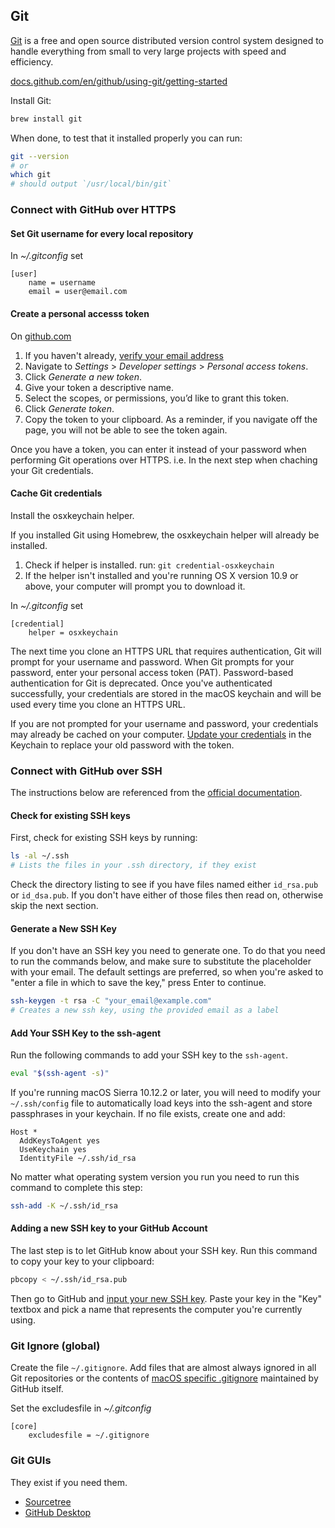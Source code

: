 ## Git

[Git](https://git-scm.com/) is a free and open source distributed version control system designed to handle everything from small to very large projects with speed and efficiency.

[docs.github.com/en/github/using-git/getting-started](https://docs.github.com/en/github/using-git/getting-started-with-git-and-github)

Install Git:

```sh
brew install git
```

When done, to test that it installed properly you can run:

```sh
git --version
# or
which git
# should output `/usr/local/bin/git`
```

### Connect with GitHub over HTTPS

#### Set Git username for every local repository

In _~/.gitconfig_ set

```gitconfig
[user]
	name = username
	email = user@email.com
```

#### Create a personal accesss token

On [github.com](https://github.com/)

1. If you haven't already, [verify your email address](https://docs.github.com/en/github/getting-started-with-github/verifying-your-email-address)
2. Navigate to _Settings_ > _Developer settings_ > _Personal access tokens_.
3. Click _Generate a new token_.
4. Give your token a descriptive name.
5. Select the scopes, or permissions, you’d like to grant this token.
6. Click _Generate token_.
7. Copy the token to your clipboard. As a reminder, if you navigate off the page, you will not be able to see the token again.

Once you have a token, you can enter it instead of your password when performing Git operations over HTTPS. i.e. In the next step when chaching your Git credentials.

#### Cache Git credentials

Install the osxkeychain helper.

If you installed Git using Homebrew, the osxkeychain helper will already be installed.

1. Check if helper is installed. run: `git credential-osxkeychain`
2. If the helper isn't installed and you're running OS X version 10.9 or above, your computer will prompt you to download it.

In _~/.gitconfig_ set

```gitconfig
[credential]
	helper = osxkeychain
```

The next time you clone an HTTPS URL that requires authentication, Git will prompt for your username and password. When Git prompts for your password, enter your personal access token (PAT). Password-based authentication for Git is deprecated. Once you've authenticated successfully, your credentials are stored in the macOS keychain and will be used every time you clone an HTTPS URL.

If you are not prompted for your username and password, your credentials may already be cached on your computer. [Update your credentials](https://docs.github.com/en/github/using-git/updating-credentials-from-the-macos-keychain) in the Keychain to replace your old password with the token.

### Connect with GitHub over SSH

The instructions below are referenced from the [official documentation](https://help.github.com/articles/generating-ssh-keys).

#### Check for existing SSH keys

First, check for existing SSH keys by running:

```sh
ls -al ~/.ssh
# Lists the files in your .ssh directory, if they exist
```

Check the directory listing to see if you have files named either `id_rsa.pub` or `id_dsa.pub`. If you don't have either of those files then read on, otherwise skip the next section.

#### Generate a New SSH Key

If you don't have an SSH key you need to generate one. To do that you need to run the commands below, and make sure to substitute the placeholder with your email. The default settings are preferred, so when you're asked to "enter a file in which to save the key," press Enter to continue.

```sh
ssh-keygen -t rsa -C "your_email@example.com"
# Creates a new ssh key, using the provided email as a label
```

#### Add Your SSH Key to the ssh-agent

Run the following commands to add your SSH key to the `ssh-agent`.

```sh
eval "$(ssh-agent -s)"
```

If you're running macOS Sierra 10.12.2 or later, you will need to modify your `~/.ssh/config` file to automatically load keys into the ssh-agent and store passphrases in your keychain. If no file exists, create one and add:

```sshconfig
Host *
  AddKeysToAgent yes
  UseKeychain yes
  IdentityFile ~/.ssh/id_rsa
```

No matter what operating system version you run you need to run this command to complete this step:

```sh
ssh-add -K ~/.ssh/id_rsa
```

#### Adding a new SSH key to your GitHub Account

The last step is to let GitHub know about your SSH key. Run this command to copy your key to your clipboard:

```sh
pbcopy < ~/.ssh/id_rsa.pub
```

Then go to GitHub and [input your new SSH key](https://github.com/settings/ssh/new). Paste your key in the "Key" textbox and pick a name that represents the computer you're currently using.

### Git Ignore (global)

Create the file `~/.gitignore`. Add files that are almost always ignored in all Git repositories or the contents of [macOS specific .gitignore](https://github.com/github/gitignore/blob/master/Global/macOS.gitignore) maintained by GitHub itself.

Set the excludesfile in _~/.gitconfig_

```gitconfig
[core]
	excludesfile = ~/.gitignore
```

### Git GUIs

They exist if you need them.

-   [Sourcetree](https://www.sourcetreeapp.com/)
-   [GitHub Desktop](https://desktop.github.com/)

